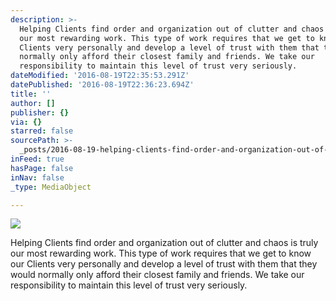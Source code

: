 ```yaml
---
description: >-
  Helping Clients find order and organization out of clutter and chaos is truly
  our most rewarding work. This type of work requires that we get to know our
  Clients very personally and develop a level of trust with them that they would
  normally only afford their closest family and friends. We take our
  responsibility to maintain this level of trust very seriously. 
dateModified: '2016-08-19T22:35:53.291Z'
datePublished: '2016-08-19T22:36:23.694Z'
title: ''
author: []
publisher: {}
via: {}
starred: false
sourcePath: >-
  _posts/2016-08-19-helping-clients-find-order-and-organization-out-of-clutter-a.md
inFeed: true
hasPage: false
inNav: false
_type: MediaObject

---
```

![](https://imgflo.herokuapp.com/graph/vahj1ThiexotieMo/e147639f07880afecaa42cf0aaabf0fa/croprotate.jpg?cropheight=3264&cropwidth=2448&degrees=-90&input=https%3A%2F%2Fthe-grid-user-content.s3-us-west-2.amazonaws.com%2Fedf93054-361b-4ba9-bc04-a1b3d2d7dd35.jpg&x=0&y=0)

Helping Clients find order and organization out of clutter and chaos is truly our most rewarding work. This type of work requires that we get to know our Clients very personally and develop a level of trust with them that they would normally only afford their closest family and friends. We take our responsibility to maintain this level of trust very seriously.